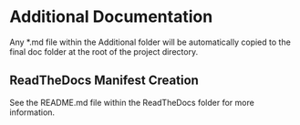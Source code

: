# Additional Documentation
Any *.md file within the Additional folder will be automatically copied to the final doc folder at the root of the project directory.

## ReadTheDocs Manifest Creation
See the README.md file within the ReadTheDocs folder for more information.